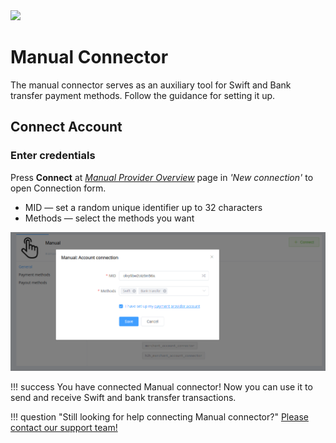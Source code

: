 <img src="https://static.openfintech.io/payment_providers/manual/logo.svg?w=200" width="200px">

# Manual Connector

The manual connector serves as an auxiliary tool for Swift and Bank transfer payment methods. Follow the guidance for setting it up.

## Connect Account

### Enter credentials

Press **Connect** at [*Manual Provider Overview*](https://dashboard.paycore.io/connect-directory/payment-providers/manual/general) page in *'New connection'*  to open Connection form.

- MID &mdash; set a random unique identifier up to 32 characters
- Methods &mdash; select the methods you want

![Connect](images/manual_connect_new.png)

!!! success
    You have connected Manual connector! Now you can use it to send and receive Swift and bank transfer transactions.

!!! question "Still looking for help connecting Manual connector?"
    [Please contact our support team!](mailto:support@paycore.io)